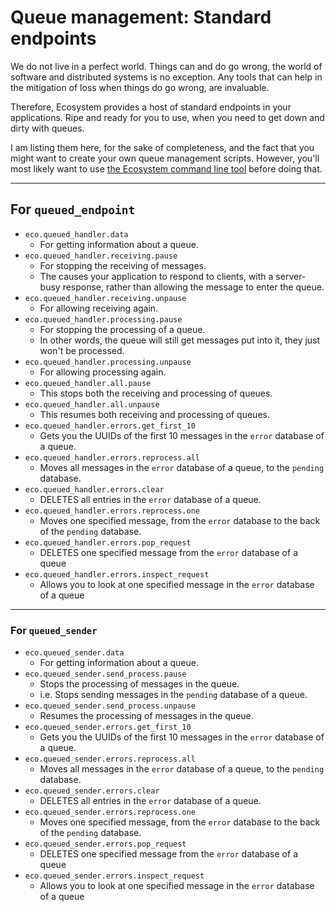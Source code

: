 # Queue management: Standard endpoints

We do not live in a perfect world. Things can and do go wrong, the world of
software and distributed systems is no exception. Any tools that can help in the
mitigation of loss when things do go wrong, are invaluable.

Therefore, Ecosystem provides a host of standard endpoints in your applications.
Ripe and ready for you to use, when you need to get down and dirty with queues.

I am listing them here, for the sake of completeness, and the fact that you might
want to create your own queue management scripts. However, you'll most likely
want to use [the Ecosystem command line tool](../command_line_tool.md) before doing that.

---
## For `queued_endpoint`
- `eco.queued_handler.data`
  - For getting information about a queue.
- `eco.queued_handler.receiving.pause`
  - For stopping the receiving of messages.
  - The causes your application to respond to clients, with a server-busy response,
    rather than allowing the message to enter the queue.
- `eco.queued_handler.receiving.unpause`
  - For allowing receiving again.
- `eco.queued_handler.processing.pause`
  - For stopping the processing of a queue.
  - In other words, the queue will still get messages put into it, they just won't
    be processed.
- `eco.queued_handler.processing.unpause`
  - For allowing processing again.
- `eco.queued_handler.all.pause`
  - This stops both the receiving and processing of queues.
- `eco.queued_handler.all.unpause`
  - This resumes both receiving and processing of queues.
- `eco.queued_handler.errors.get_first_10`
  - Gets you the UUIDs of the first 10 messages in the `error` database of a queue.
- `eco.queued_handler.errors.reprocess.all`
  - Moves all messages in the `error` database of a queue, to the `pending` database.
- `eco.queued_handler.errors.clear`
  - DELETES all entries in the `error` database of a queue.
- `eco.queued_handler.errors.reprocess.one`
  - Moves one specified message, from the `error` database to the back of the
    `pending` database.
- `eco.queued_handler.errors.pop_request`
  - DELETES one specified message from the `error` database of a queue
- `eco.queued_handler.errors.inspect_request`
  - Allows you to look at one specified message in the `error` database of a queue

---
### For `queued_sender`
- `eco.queued_sender.data`
    - For getting information about a queue.
- `eco.queued_sender.send_process.pause`
  - Stops the processing of messages in the queue.
  - i.e. Stops sending messages in the `pending` database of a queue.
- `eco.queued_sender.send_process.unpause`
  - Resumes the processing of messages in the queue.
- `eco.queued_sender.errors.get_first_10`
  - Gets you the UUIDs of the first 10 messages in the `error` database of a queue.
- `eco.queued_sender.errors.reprocess.all`
  - Moves all messages in the `error` database of a queue, to the `pending` database.
- `eco.queued_sender.errors.clear`
  - DELETES all entries in the `error` database of a queue.
- `eco.queued_sender.errors.reprocess.one`
  - Moves one specified message, from the `error` database to the back of the
    `pending` database.
- `eco.queued_sender.errors.pop_request`
  - DELETES one specified message from the `error` database of a queue
- `eco.queued_sender.errors.inspect_request`
  - Allows you to look at one specified message in the `error` database of a queue

